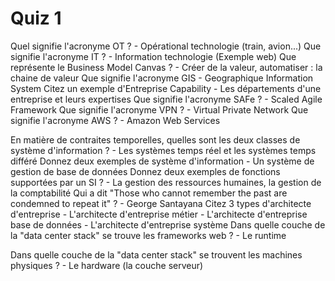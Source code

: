 # Quiz 1

Quel signifie l'acronyme  OT ?
    - Opérational technologie (train, avion...)
Que signifie l'acronyme IT ?
    - Information technologie (Exemple web)
Que représente le Business Model Canvas ?
    - Créer de la valeur, automatiser : la chaine de valeur
Que signifie l'acronyme GIS
    - Geographique Information System
Citez un exemple d'Entreprise Capability
    - Les départements d'une entreprise et leurs expertises
Que signifie l'acronyme SAFe ?
    - Scaled Agile Framework
Que signifie l'acronyme VPN ?
    - Virtual Private Network
Que signifie l'acronyme AWS ?
    - Amazon Web Services

En matière de contraites temporelles, quelles sont les deux classes de système d'information ?
    - Les systèmes temps réel et les systèmes temps différé
Donnez deux exemples de système d'information
    - Un système de gestion de base de données
Donnez deux exemples de fonctions supportées par un SI ?
    - La gestion des ressources humaines, la gestion de la comptabilité
Qui a dit "Those who cannot remember the past are condemned to repeat it" ?
    - George Santayana
Citez 3 types d'architecte d'entreprise
    - L'architecte d'entreprise métier
    - L'architecte d'entreprise base de données
    - L'architecte d'entreprise système
Dans quelle couche de la "data center stack" se trouve les frameworks web ?
    - Le runtime

Dans quelle couche de la "data center stack" se trouvent les machines physiques ?
    - Le hardware (la couche serveur)
